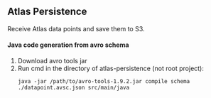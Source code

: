 ## Atlas Persistence
Receive Atlas data points and save them to S3.

#### Java code generation from avro schema
1. Download avro tools jar
2. Run cmd in the directory of atlas-persistence (not root project):
    ```
    java -jar /path/to/avro-tools-1.9.2.jar compile schema ./datapoint.avsc.json src/main/java
    ```